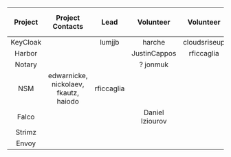 |  Project |            Project Contacts           |    Lead    |    Volunteer    |   Volunteer  | Volunteer | Case Study Observer |
|:--------:|:-------------------------------------:|:----------:|:---------------:|:------------:|-----------|---------------------|
| KeyCloak |                                       | lumjjb     | harche          | cloudsriseup | danmx     | rficcaglia          |
| Harbor   |                                       |            | JustinCappos    | rficcaglia   | ? qnetter |                     |
| Notary   |                                       |            | ? jonmuk        |              |           |                     |
| NSM      | edwarnicke, nickolaev, fkautz, haiodo | rficcaglia |                 |              |           |                     |
| Falco    |                                       |            | Daniel Iziourov |              |           | rficcaglia          |
| Strimz   |                                       |            |                 |              |           |                     |
| Envoy    |                                       |            |                 |              |           |                     |
